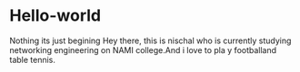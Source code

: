 # Hello-world
Nothing its just begining 
Hey there, this is nischal who is currently studying networking engineering on NAMI college.And i love to pla y footballand table tennis.
